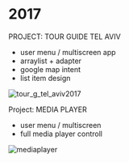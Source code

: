 # 2017

PROJECT: TOUR GUIDE TEL AVIV
- user menu / multiscreen app
- arraylist + adapter
- google map intent
- list item design

![tour_g_tel_aviv2017](https://cloud.githubusercontent.com/assets/5279297/26700861/e2e9e796-4716-11e7-8f41-13375bfb4507.gif)




Project: MEDIA PLAYER
- user menu / multiscreen 
- full media player controll

![mediaplayer](https://user-images.githubusercontent.com/5279297/27935444-11f4e3d6-62a3-11e7-8d9c-0eb01f96d2c2.gif)
